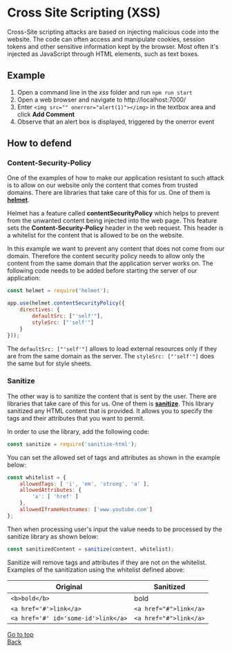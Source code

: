 # Cross Site Scripting (XSS)

Cross-Site scripting attacks are based on injecting malicious code into the website. The code can often access and manipulate cookies, session tokens and other sensitive information kept by the browser. Most often it's injected as JavaScript through HTML elements, such as text boxes.

## Example

1. Open a command line in the *xss* folder and run ```npm run start```
2. Open a web browser and navigate to http://localhost:7000/
3. Enter ```<img src="" onerror="alert(1)"></img>``` in the textbox area and click **Add Comment**
4. Observe that an alert box is displayed, triggered by the onerror event

## How to defend

### Content-Security-Policy

One of the examples of how to make our application resistant to such attack is to allow on our website only the content that comes from trusted domains. There are libraries that take care of this for us. One of them is [**helmet**](https://github.com/helmetjs/helmet).

Helmet has a feature called **contentSecurityPolicy** which helps to prevent from the unwanted content being injected into the web page. This feature sets the **Content-Security-Policy** header in the web request. This header is a whitelist for the content that is allowed to be on the website.

In this example we want to prevent any content that does not come from our domain. Therefore the content security policy needs to allow only the content from the same domain that the application server works on. The following code needs to be added before starting the server of our application:

```javascript
const helmet = require('helmet');

app.use(helmet.contentSecurityPolicy({
    directives: {
        defaultSrc: ["'self'"],
        styleSrc: ["'self'"]
    }
}));
```

The ```defaultSrc: ["'self'"]``` allows to load external resources only if they are from the same domain as the server. The ```styleSrc: ["'self'"]``` does the same but for style sheets.

### Sanitize

The other way is to sanitize the content that is sent by the user. There are libraries that take care of this for us. One of them is [**sanitize**](https://github.com/apostrophecms/sanitize-html). This library sanitized any HTML content that is provided. It allows you to specify the tags and their attributes that you want to permit.

In order to use the library, add the following code:

```javascript
const sanitize = require('sanitize-html');
```

You can set the allowed set of tags and attributes as shown in the example below:

```javascript
const whitelist = {
    allowedTags: [ 'i', 'em', 'strong', 'a' ],
    allowedAttributes: {
        'a': [ 'href' ]
    },
    allowedIframeHostnames: ['www.youtube.com']
};
```

Then when processing user's input the value needs to be processed by the sanitize library as shown below:

```javascript
const sanitizedContent = sanitize(content, whitelist);
```

Sanitize will remove tags and attributes if they are not on the whitelist. Examples of the sanitization using the whitelist defined above:

|**Original**|**Sanitized**|
|------------|-------------|
|```<b>bold</b>```|bold|
|```<a href='#'>link</a>```|```<a href="#">link</a>```|
|```<a href='#' id='some-id'>link</a>```|```<a href="#">link</a>```|

[Go to top](#cross-site-scripting-xss)  
[Back](../README.md)
